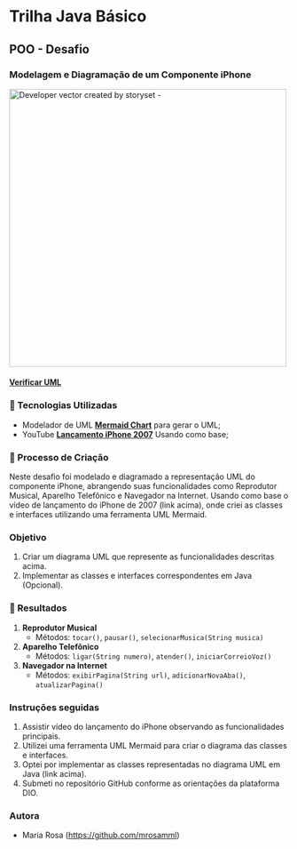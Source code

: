 #  Trilha Java Básico

## POO - Desafio

### Modelagem e Diagramação de um Componente iPhone

<img top ="right" alt="Developer vector created by storyset - " height="500" align="middle" src="https://www.mermaidchart.com/raw/42863145-77da-452d-bdc3-8fa25efbbccc?theme=dark&version=v0.1&format=svg">
<p align="justify">

#### [Verificar UML](https://www.mermaidchart.com/raw/42863145-77da-452d-bdc3-8fa25efbbccc?theme=dark&version=v0.1&format=svg)


### 🤖 Tecnologias Utilizadas
- Modelador de UML **[Mermaid Chart](https://www.mermaidchart.com)** para gerar o UML;
- YouTube **[Lançamento iPhone 2007](https://www.youtube.com/watch?v=9ou608QQRq8)** Usando como base;


### 🧐 Processo de Criação
Neste desafio foi modelado e diagramado a representação UML do componente iPhone, abrangendo suas funcionalidades como Reprodutor Musical, Aparelho Telefônico e Navegador na Internet.
Usando como base o vídeo de lançamento do iPhone de 2007 (link acima), onde criei as classes e interfaces utilizando uma ferramenta UML Mermaid.

### Objetivo
1. Criar um diagrama UML que represente as funcionalidades descritas acima.
2. Implementar as classes e interfaces correspondentes em Java (Opcional).

### 🚀 Resultados
1. **Reprodutor Musical**
   - Métodos: `tocar()`, `pausar()`, `selecionarMusica(String musica)`
2. **Aparelho Telefônico**
   - Métodos: `ligar(String numero)`, `atender()`, `iniciarCorreioVoz()`
3. **Navegador na Internet**
   - Métodos: `exibirPagina(String url)`, `adicionarNovaAba()`, `atualizarPagina()`

### Instruções seguidas
1. Assistir vídeo do lançamento do iPhone observando as funcionalidades principais.
2. Utilizei uma ferramenta UML Mermaid para criar o diagrama das classes e interfaces. 
3. Optei por implementar as classes representadas no diagrama UML em Java (link acima).
4. Submeti no repositório GitHub conforme as orientações da plataforma DIO. 

### Autora
- Maria Rosa (https://github.com/mrosamml)
